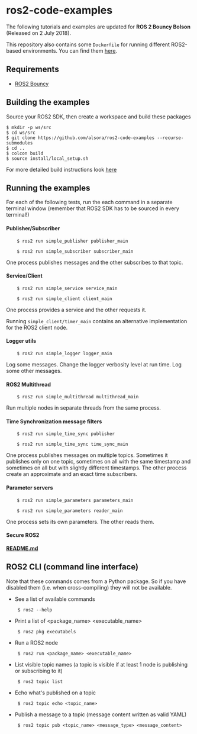 # ros2-code-examples

The following tutorials and examples are updated for **ROS 2 Bouncy Bolson** (Released on 2 July 2018).

This repository also contains some `Dockerfile` for running different ROS2-based environments.
You can find them [here](docker).

## Requirements

 - [ROS2 Bouncy](https://index.ros.org/doc/ros2/Installation/)


## Building the examples

Source your ROS2 SDK, then create a workspace and build these packages

    $ mkdir -p ws/src
    $ cd ws/src
    $ git clone https://github.com/alsora/ros2-code-examples --recurse-submodules
    $ cd ..
    $ colcon build
    $ source install/local_setup.sh

For more detailed build instructions look [here](build_ros2_packages.md)


## Running the examples

For each of the following tests, run the each command in a separate terminal window (remember that ROS2 SDK has to be sourced in every terminal!)

#### Publisher/Subscriber
```
    $ ros2 run simple_publisher publisher_main
```
```
    $ ros2 run simple_subscriber subscriber_main
```
One process publishes messages and the other subscribes to that topic.


#### Service/Client
```
    $ ros2 run simple_service service_main
```
```
    $ ros2 run simple_client client_main
```

One process provides a service and the other requests it.

Running  `simple_client/timer_main` contains an alternative implementation for the ROS2 client node.

#### Logger utils
```
    $ ros2 run simple_logger logger_main
```

Log some messages. Change the logger verbosity level at run time. Log some other messages.

#### ROS2 Multithread
```
    $ ros2 run simple_multithread multithread_main
```

Run multiple nodes in separate threads from the same process.

#### Time Synchronization message filters
```
    $ ros2 run simple_time_sync publisher
```
```
    $ ros2 run simple_time_sync time_sync_main
```
One process publishes messages on multiple topics. Sometimes it publishes only on one topic, sometimes on all with the same timestamp and sometimes on all but with slightly different timestamps.
The other process create an approximate and an exact time subscribers.


#### Parameter servers
```
    $ ros2 run simple_parameters parameters_main
```
```
    $ ros2 run simple_parameters reader_main
```

One process sets its own parameters. The other reads them.



#### Secure ROS2

[**README.md**](simple_security)

## ROS2 CLI (command line interface)

Note that these commands comes from a Python package. So if you have disabled them (i.e. when cross-compiling) they will not be available.

 - See a list of available commands

        $ ros2 --help

 - Print a list of <package_name> <executable_name>

        $ ros2 pkg executabels

 - Run a ROS2 node

        $ ros2 run <package_name> <executable_name>

 - List visible topic names (a topic is visible if at least 1 node is publishing or subscribing to it)

        $ ros2 topic list

 - Echo what's published on a topic

        $ ros2 topic echo <topic_name>

 - Publish a message to a topic (message content written as valid YAML)

        $ ros2 topic pub <topic_name> <message_type> <message_content>

